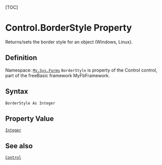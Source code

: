 [TOC]
# Control.BorderStyle Property
Returns/sets the border style for an object (Windows, Linux).
## Definition
Namespace: [`My.Sys.Forms`](My.Sys.Forms.md)
`BorderStyle` is property of the Control control, part of the freeBasic framework MyFbFramework.
## Syntax
```freeBasic
BorderStyle As Integer
```
## Property Value
[`Integer`]("https://www.freebasic.net/wiki/KeyPgInteger")
## See also
[`Control`](Control.md)
